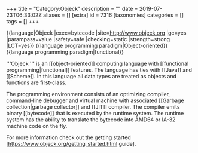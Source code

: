 +++
title = "Category:Objeck"
description = ""
date = 2019-07-23T06:33:02Z
aliases = []
[extra]
id = 7316
[taxonomies]
categories = []
tags = []
+++

{{language|Objeck
|exec=bytecode
|site=http://www.objeck.org
|gc=yes
|parampass=value
|safety=safe
|checking=static
|strength=strong
|LCT=yes}}
{{language programming paradigm|Object-oriented}}{{language programming paradigm|functional}}

'''Objeck ''' is an [[object-oriented]] computing language with [[functional programming|functional]] features. The language has ties with [[Java]] and [[Scheme]]. In this language all data types are treated as objects and functions are first-class.

The programming environment consists of an optimizing compiler, command-line debugger and virtual machine with associated [[Garbage collection|garbage collector]] and [[JIT]] compiler. The compiler emits binary [[bytecode]] that is executed by the runtime system. The runtime system has the ability to translate the bytecode into AMD64 or IA-32 machine code on the fly.

For more information check out the getting started [https://www.objeck.org/getting_started.html guide].
